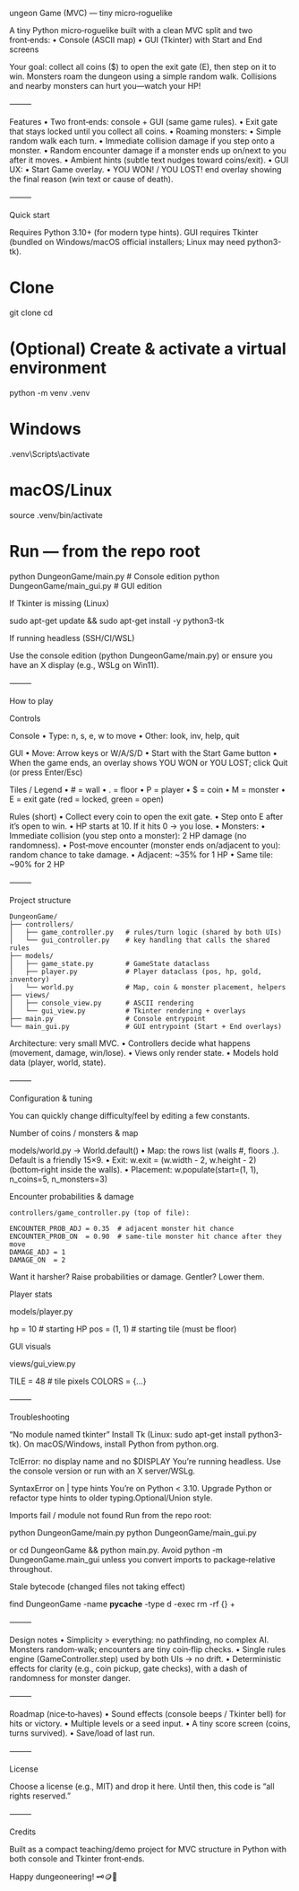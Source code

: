 ungeon Game (MVC) — tiny micro‑roguelike

A tiny Python micro‑roguelike built with a clean MVC split and two front‑ends:
	•	Console (ASCII map)
	•	GUI (Tkinter) with Start and End screens

Your goal: collect all coins ($) to open the exit gate (E), then step on it to win.
Monsters roam the dungeon using a simple random walk. Collisions and nearby monsters can hurt you—watch your HP!

⸻

Features
	•	Two front‑ends: console + GUI (same game rules).
	•	Exit gate that stays locked until you collect all coins.
	•	Roaming monsters:
	•	Simple random walk each turn.
	•	Immediate collision damage if you step onto a monster.
	•	Random encounter damage if a monster ends up on/next to you after it moves.
	•	Ambient hints (subtle text nudges toward coins/exit).
	•	GUI UX:
	•	Start Game overlay.
	•	YOU WON! / YOU LOST! end overlay showing the final reason (win text or cause of death).

⸻

Quick start

Requires Python 3.10+ (for modern type hints).
GUI requires Tkinter (bundled on Windows/macOS official installers; Linux may need python3-tk).

# Clone
git clone <your-repo-url>
cd <your-repo-name>

# (Optional) Create & activate a virtual environment
python -m venv .venv
# Windows
.venv\Scripts\activate
# macOS/Linux
source .venv/bin/activate

# Run — from the repo root
python DungeonGame/main.py         # Console edition
python DungeonGame/main_gui.py     # GUI edition

If Tkinter is missing (Linux)

sudo apt-get update && sudo apt-get install -y python3-tk

If running headless (SSH/CI/WSL)

Use the console edition (python DungeonGame/main.py) or ensure you have an X display (e.g., WSLg on Win11).

⸻

How to play

Controls

Console
	•	Type: n, s, e, w to move
	•	Other: look, inv, help, quit

GUI
	•	Move: Arrow keys or W/A/S/D
	•	Start with the Start Game button
	•	When the game ends, an overlay shows YOU WON or YOU LOST; click Quit (or press Enter/Esc)

Tiles / Legend
	•	# = wall
	•	. = floor
	•	P = player
	•	$ = coin
	•	M = monster
	•	E = exit gate (red = locked, green = open)

Rules (short)
	•	Collect every coin to open the exit gate.
	•	Step onto E after it’s open to win.
	•	HP starts at 10. If it hits 0 → you lose.
	•	Monsters:
	•	Immediate collision (you step onto a monster): 2 HP damage (no randomness).
	•	Post‑move encounter (monster ends on/adjacent to you): random chance to take damage.
	•	Adjacent: ~35% for 1 HP
	•	Same tile: ~90% for 2 HP

⸻

Project structure

```
DungeonGame/
├── controllers/
│   ├── game_controller.py   # rules/turn logic (shared by both UIs)
│   └── gui_controller.py    # key handling that calls the shared rules
├── models/
│   ├── game_state.py        # GameState dataclass
│   ├── player.py            # Player dataclass (pos, hp, gold, inventory)
│   └── world.py             # Map, coin & monster placement, helpers
├── views/
│   ├── console_view.py      # ASCII rendering
│   └── gui_view.py          # Tkinter rendering + overlays
├── main.py                  # Console entrypoint
└── main_gui.py              # GUI entrypoint (Start + End overlays)
```
Architecture: very small MVC.
	•	Controllers decide what happens (movement, damage, win/lose).
	•	Views only render state.
	•	Models hold data (player, world, state).

⸻

Configuration & tuning

You can quickly change difficulty/feel by editing a few constants.

Number of coins / monsters & map

models/world.py → World.default()
	•	Map: the rows list (walls #, floors .). Default is a friendly 15×9.
	•	Exit: w.exit = (w.width - 2, w.height - 2) (bottom‑right inside the walls).
	•	Placement: w.populate(start=(1, 1), n_coins=5, n_monsters=3)

Encounter probabilities & damage

```
controllers/game_controller.py (top of file):

ENCOUNTER_PROB_ADJ = 0.35  # adjacent monster hit chance
ENCOUNTER_PROB_ON  = 0.90  # same-tile monster hit chance after they move
DAMAGE_ADJ = 1
DAMAGE_ON  = 2
```

Want it harsher? Raise probabilities or damage. Gentler? Lower them.

Player stats

models/player.py

hp = 10      # starting HP
pos = (1, 1) # starting tile (must be floor)

GUI visuals

views/gui_view.py

TILE = 48    # tile pixels
COLORS = {...}


⸻

Troubleshooting

“No module named tkinter”
Install Tk (Linux: sudo apt-get install python3-tk). On macOS/Windows, install Python from python.org.

TclError: no display name and no $DISPLAY
You’re running headless. Use the console version or run with an X server/WSLg.

SyntaxError on | type hints
You’re on Python < 3.10. Upgrade Python or refactor type hints to older typing.Optional/Union style.

Imports fail / module not found
Run from the repo root:

python DungeonGame/main.py
python DungeonGame/main_gui.py

or cd DungeonGame && python main.py. Avoid python -m DungeonGame.main_gui unless you convert imports to package‑relative throughout.

Stale bytecode (changed files not taking effect)

find DungeonGame -name __pycache__ -type d -exec rm -rf {} +


⸻

Design notes
	•	Simplicity > everything: no pathfinding, no complex AI. Monsters random‑walk; encounters are tiny coin‑flip checks.
	•	Single rules engine (GameController.step) used by both UIs → no drift.
	•	Deterministic effects for clarity (e.g., coin pickup, gate checks), with a dash of randomness for monster danger.

⸻

Roadmap (nice‑to‑haves)
	•	Sound effects (console beeps / Tkinter bell) for hits or victory.
	•	Multiple levels or a seed input.
	•	A tiny score screen (coins, turns survived).
	•	Save/load of last run.

⸻

License

Choose a license (e.g., MIT) and drop it here. Until then, this code is “all rights reserved.”

⸻

Credits

Built as a compact teaching/demo project for MVC structure in Python with both console and Tkinter front‑ends.

Happy dungeoneering! 🗝️🪙🐉